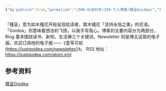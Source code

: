 ```yaml
---
{"dg-publish":true,"permalink":"/300-社会科学/330-个人博客/槿呈Goidea/","tags":["Bloger"],"noteIcon":""}
---
```


「槿呈」意为如木槿花开般呈现给读者，取木槿花「坚持永恒之美」的花语。「Goidea」则意味着想法的飞扬，以我手写我心。博客的主要内容分为两部分，Blog 基本围绕读书、新知、生活禅三个关键词，Newsletter 则是博主运营的电子报。欢迎订阅他的电子报——《壹苇可航 (https://justgoidea.com/newsletter/)》。
RSS 地址：https://justgoidea.com/atom.xml


## 参考资料
[槿呈Goidea](https://justgoidea.com/)
